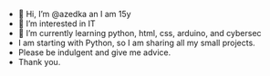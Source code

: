 - 👋 Hi, I’m @azedka an I am 15y
- 👀 I’m interested in IT
- 🌱 I’m currently learning python, html, css, arduino, and cybersec
- I am starting with Python, so I am sharing all my small projects.
- Please be indulgent and give me advice.
- Thank you.

